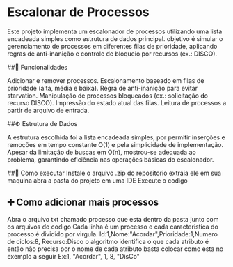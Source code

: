 # Escalonar de Processos

Este projeto implementa um escalonador de processos utilizando uma lista encadeada simples como estrutura de dados principal. 
objetivo é simular o gerenciamento de processos em diferentes filas de prioridade, 
aplicando regras de anti-inanição e controle de bloqueio por recursos (ex.: DISCO).

##🚀 Funcionalidades

Adicionar e remover processos.
Escalonamento baseado em filas de prioridade (alta, média e baixa).
Regra de anti-inanição para evitar starvation.
Manipulação de processos bloqueados (ex.: solicitação do recurso DISCO).
Impressão do estado atual das filas.
Leitura de processos a partir de arquivo de entrada.

##⚙️ Estrutura de Dados

A estrutura escolhida foi a lista encadeada simples, por permitir inserções e remoções em tempo constante O(1) e pela simplicidade de implementação. 
Apesar da limitação de buscas em O(n), mostrou-se adequada ao problema, garantindo eficiência nas operações básicas do escalonador.

##💾 Como executar 
Instale o arquivo .zip do repositorio 
extraia ele em sua maquina 
abra a pasta do projeto em uma IDE
Execute o codigo 

## ➕ Como adicionar mais processos 
Abra o arquivo txt chamado processo que esta dentro da pasta junto com os arquivos do codigo
Cada linha é um processo e cada caracteristica do processo é dividido por virgula.
Id:1,Nome:"Acordar",Prioridade:1,Numero de ciclos:8, Recurso:Disco
o algoritmo identifica o que cada atributo é então não precisa por o nome de cada atributo
basta colocar como esta no exemplo a seguir
Ex:1, "Acordar", 1, 8, "DisCo"





